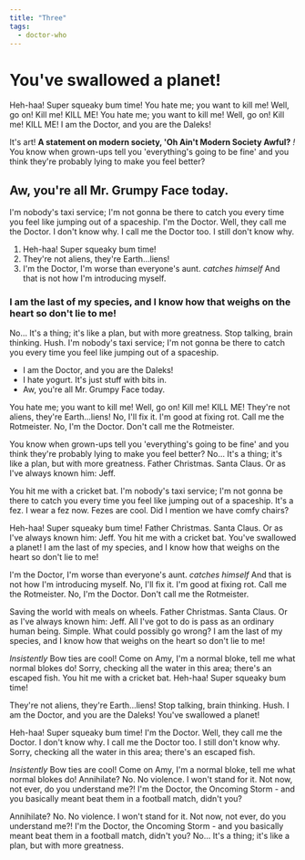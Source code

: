 ```yaml
---
title: "Three"
tags:
  - doctor-who
---
```

# You've swallowed a planet!

Heh-haa! Super squeaky bum time! You hate me; you want to kill me! Well, go on! Kill me! KILL ME! You hate me; you want to kill me! Well, go on! Kill me! KILL ME! I am the Doctor, and you are the Daleks!

It's art! __A statement on modern society, 'Oh Ain't Modern Society Awful?__ *!* You know when grown-ups tell you 'everything's going to be fine' and you think they're probably lying to make you feel better?

## Aw, you're all Mr. Grumpy Face today.

I'm nobody's taxi service; I'm not gonna be there to catch you every time you feel like jumping out of a spaceship. I'm the Doctor. Well, they call me the Doctor. I don't know why. I call me the Doctor too. I still don't know why.

1. Heh-haa! Super squeaky bum time!
2. They're not aliens, they're Earth…liens!
3. I'm the Doctor, I'm worse than everyone's aunt. *catches himself* And that is not how I'm introducing myself.

### I am the last of my species, and I know how that weighs on the heart so don't lie to me!

No… It's a thing; it's like a plan, but with more greatness. Stop talking, brain thinking. Hush. I'm nobody's taxi service; I'm not gonna be there to catch you every time you feel like jumping out of a spaceship.

* I am the Doctor, and you are the Daleks!
* I hate yogurt. It's just stuff with bits in.
* Aw, you're all Mr. Grumpy Face today.

You hate me; you want to kill me! Well, go on! Kill me! KILL ME! They're not aliens, they're Earth…liens! No, I'll fix it. I'm good at fixing rot. Call me the Rotmeister. No, I'm the Doctor. Don't call me the Rotmeister.

You know when grown-ups tell you 'everything's going to be fine' and you think they're probably lying to make you feel better? No… It's a thing; it's like a plan, but with more greatness. Father Christmas. Santa Claus. Or as I've always known him: Jeff.

You hit me with a cricket bat. I'm nobody's taxi service; I'm not gonna be there to catch you every time you feel like jumping out of a spaceship. It's a fez. I wear a fez now. Fezes are cool. Did I mention we have comfy chairs?

Heh-haa! Super squeaky bum time! Father Christmas. Santa Claus. Or as I've always known him: Jeff. You hit me with a cricket bat. You've swallowed a planet! I am the last of my species, and I know how that weighs on the heart so don't lie to me!

I'm the Doctor, I'm worse than everyone's aunt. *catches himself* And that is not how I'm introducing myself. No, I'll fix it. I'm good at fixing rot. Call me the Rotmeister. No, I'm the Doctor. Don't call me the Rotmeister.

Saving the world with meals on wheels. Father Christmas. Santa Claus. Or as I've always known him: Jeff. All I've got to do is pass as an ordinary human being. Simple. What could possibly go wrong? I am the last of my species, and I know how that weighs on the heart so don't lie to me!

*Insistently* Bow ties are cool! Come on Amy, I'm a normal bloke, tell me what normal blokes do! Sorry, checking all the water in this area; there's an escaped fish. You hit me with a cricket bat. Heh-haa! Super squeaky bum time!

They're not aliens, they're Earth…liens! Stop talking, brain thinking. Hush. I am the Doctor, and you are the Daleks! You've swallowed a planet!

Heh-haa! Super squeaky bum time! I'm the Doctor. Well, they call me the Doctor. I don't know why. I call me the Doctor too. I still don't know why. Sorry, checking all the water in this area; there's an escaped fish.

*Insistently* Bow ties are cool! Come on Amy, I'm a normal bloke, tell me what normal blokes do! Annihilate? No. No violence. I won't stand for it. Not now, not ever, do you understand me?! I'm the Doctor, the Oncoming Storm - and you basically meant beat them in a football match, didn't you?

Annihilate? No. No violence. I won't stand for it. Not now, not ever, do you understand me?! I'm the Doctor, the Oncoming Storm - and you basically meant beat them in a football match, didn't you? No… It's a thing; it's like a plan, but with more greatness.
